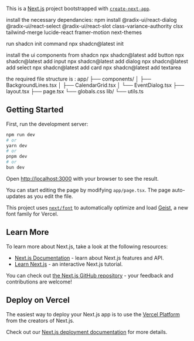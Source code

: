 This is a [Next.js](https://nextjs.org) project bootstrapped with [`create-next-app`](https://nextjs.org/docs/app/api-reference/cli/create-next-app).

install the necessary dependancies:
npm install @radix-ui/react-dialog @radix-ui/react-select @radix-ui/react-slot class-variance-authority clsx tailwind-merge lucide-react framer-motion next-themes

run shadcn init command
npx shadcn@latest init

install the ui components from shadcn
npx shadcn@latest add button
npx shadcn@latest add input
npx shadcn@latest add dialog
npx shadcn@latest add select
npx shadcn@latest add card
npx shadcn@latest add textarea

the required file structure is :
app/
├── components/
│   ├── BackgroundLines.tsx
│   ├── CalendarGrid.tsx
│   └── EventDialog.tsx
├── layout.tsx
├── page.tsx
└── globals.css
lib/
└── utils.ts

## Getting Started

First, run the development server:

```bash
npm run dev
# or
yarn dev
# or
pnpm dev
# or
bun dev
```

Open [http://localhost:3000](http://localhost:3000) with your browser to see the result.

You can start editing the page by modifying `app/page.tsx`. The page auto-updates as you edit the file.

This project uses [`next/font`](https://nextjs.org/docs/app/building-your-application/optimizing/fonts) to automatically optimize and load [Geist](https://vercel.com/font), a new font family for Vercel.

## Learn More

To learn more about Next.js, take a look at the following resources:

- [Next.js Documentation](https://nextjs.org/docs) - learn about Next.js features and API.
- [Learn Next.js](https://nextjs.org/learn) - an interactive Next.js tutorial.

You can check out [the Next.js GitHub repository](https://github.com/vercel/next.js) - your feedback and contributions are welcome!

## Deploy on Vercel

The easiest way to deploy your Next.js app is to use the [Vercel Platform](https://vercel.com/new?utm_medium=default-template&filter=next.js&utm_source=create-next-app&utm_campaign=create-next-app-readme) from the creators of Next.js.

Check out our [Next.js deployment documentation](https://nextjs.org/docs/app/building-your-application/deploying) for more details.
